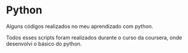 # Python
Alguns códigos realizados no meu aprendizado com python.

Todos esses scripts foram realizados durante o curso da coursera, onde desenvolvi o básico do python.
